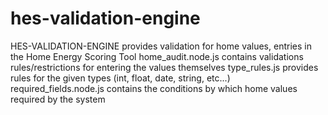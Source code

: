 # hes-validation-engine

  HES-VALIDATION-ENGINE provides validation for home values, entries in the Home Energy Scoring Tool
     home_audit.node.js contains validations rules/restrictions for entering the values themselves
          type_rules.js provides rules for the given types (int, float, date, string, etc...)
required_fields.node.js contains the conditions by which home values required by the system

